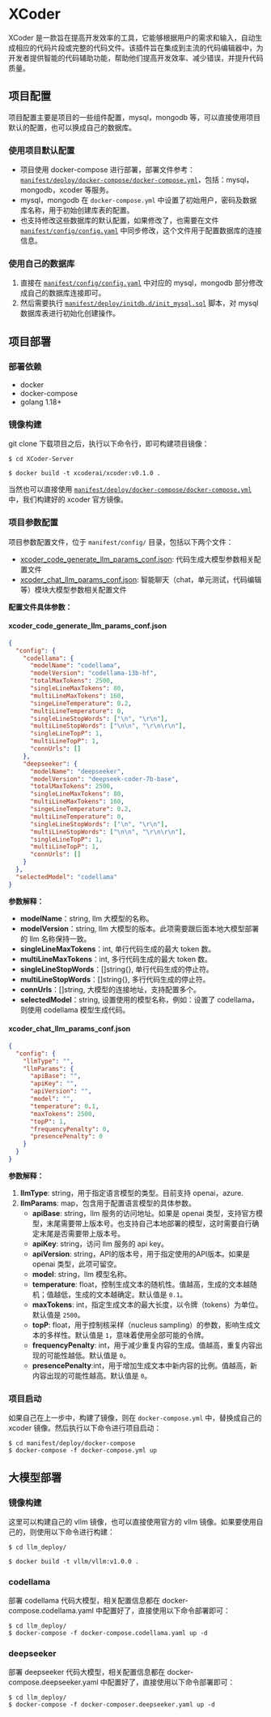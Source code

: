 # XCoder
XCoder 是一款旨在提高开发效率的工具，它能够根据用户的需求和输入，自动生成相应的代码片段或完整的代码文件。该插件旨在集成到主流的代码编辑器中，为开发者提供智能的代码辅助功能，帮助他们提高开发效率、减少错误，并提升代码质量。

## 项目配置
项目配置主要是项目的一些组件配置，mysql，mongodb 等，可以直接使用项目默认的配置，也可以换成自己的数据库。

### 使用项目默认配置
* 项目使用 docker-compose 进行部署，部署文件参考：[`manifest/deploy/docker-compose/docker-compose.yml`](../manifest/deploy/docker-compose/docker-compose.yml)，包括：mysql，mongodb，xcoder 等服务。    
* mysql，mongodb 在 `docker-compose.yml` 中设置了初始用户，密码及数据库名称，用于初始创建库表的配置。     
* 也支持修改这些数据库的默认配置，如果修改了，也需要在文件 [`manifest/config/config.yaml`](../manifest/config/config.yaml) 中同步修改，这个文件用于配置数据库的连接信息。  

### 使用自己的数据库
1. 直接在 [`manifest/config/config.yaml`](../manifest/config/config.yaml) 中对应的 mysql，mongodb 部分修改成自己的数据库连接即可。    
2. 然后需要执行 [`manifest/deploy/initdb.d/init_mysql.sql`](../manifest/deploy/initdb.d/init_mysql.sql) 脚本，对 mysql 数据库表进行初始化创建操作。    

## 项目部署
### 部署依赖
* docker
* docker-compose
* golang 1.18+

### 镜像构建
git clone 下载项目之后，执行以下命令行，即可构建项目镜像：
```shell
$ cd XCoder-Server

$ docker build -t xcoderai/xcoder:v0.1.0 .
```

当然也可以直接使用 [`manifest/deploy/docker-compose/docker-compose.yml`](../manifest/deploy/docker-compose/docker-compose.yml) 中，我们构建好的 xcoder 官方镜像。

### 项目参数配置
项目参数配置文件，位于 `manifest/config/` 目录，包括以下两个文件：
* [xcoder_code_generate_llm_params_conf.json](../manifest/config/xcoder_code_generate_llm_params_conf.json): 代码生成大模型参数相关配置文件
* [xcoder_chat_llm_params_conf.json](../manifest/config/xcoder_chat_llm_params_conf.json): 智能聊天（chat，单元测试，代码编辑等）模块大模型参数相关配置文件

**配置文件具体参数：**
#### xcoder_code_generate_llm_params_conf.json

```json
{
  "config": {
    "codellama": {
      "modelName": "codellama",
      "modelVersion": "codellama-13b-hf",
      "totalMaxTokens": 2500,
      "singleLineMaxTokens": 80,
      "multiLineMaxTokens": 160,
      "singeLineTemperature": 0.2,
      "multiLineTemperature": 0,
      "singleLineStopWords": ["\n", "\r\n"],
      "multiLineStopWords": ["\n\n", "\r\n\r\n"],
      "singleLineTopP": 1,
      "multiLineTopP": 1,
      "connUrls": []
    },
    "deepseeker": {
      "modelName": "deepseeker",
      "modelVersion": "deepseek-coder-7b-base",
      "totalMaxTokens": 2500,
      "singleLineMaxTokens": 80,
      "multiLineMaxTokens": 160,
      "singeLineTemperature": 0.2,
      "multiLineTemperature": 0,
      "singleLineStopWords": ["\n", "\r\n"],
      "multiLineStopWords": ["\n\n", "\r\n\r\n"],
      "singleLineTopP": 1,
      "multiLineTopP": 1,
      "connUrls": []
    }
  },
  "selectedModel": "codellama"
}
```
**参数解释：**
- **modelName**：string, llm 大模型的名称。
- **modelVersion**：string, llm 大模型的版本。此项需要跟后面本地大模型部署的 llm 名称保持一致。
- **singleLineMaxTokens**：int, 单行代码生成的最大 token 数。
- **multiLineMaxTokens**：int, 多行代码生成的最大 token 数。
- **singleLineStopWords**：[]string{}, 单行代码生成的停止符。
- **multiLineStopWords**：[]string{}, 多行代码生成的停止符。
- **connUrls**：[]string, 大模型的连接地址，支持配置多个。
- **selectedModel**：string, 设置使用的模型名称，例如：设置了 codellama，则使用 codellama 模型生成代码。

#### xcoder_chat_llm_params_conf.json

```json
{
  "config": {
    "llmType": "",
    "llmParams": {
      "apiBase": "",
      "apiKey": "",
      "apiVersion": "",
      "model": "",
      "temperature": 0.1,
      "maxTokens": 2500,
      "topP": 1,
      "frequencyPenalty": 0,
      "presencePenalty": 0
    }
  }
}
```
**参数解释：**
1. **llmType**: string，用于指定语言模型的类型。目前支持 openai，azure.
2. **llmParams**: map，包含用于配置语言模型的具体参数。
    - **apiBase**: string，llm 服务的访问地址。如果是 openai 类型，支持官方模型，末尾需要带上版本号。也支持自己本地部署的模型，这时需要自行确定末尾是否需要带上版本号。
    - **apiKey**: string，访问 llm 服务的 api key。
    - **apiVersion**: string，API的版本号，用于指定使用的API版本。如果是 openai 类型，此项可留空。
    - **model**: string，llm 模型名称。
    - **temperature**: float，控制生成文本的随机性。值越高，生成的文本越随机；值越低，生成的文本越确定。默认值是 `0.1`。
    - **maxTokens**: int，指定生成文本的最大长度，以令牌（tokens）为单位。默认值是 `2500`。
    - **topP**: float，用于控制核采样（nucleus sampling）的参数，影响生成文本的多样性。默认值是 `1`，意味着使用全部可能的令牌。
    - **frequencyPenalty**: int，用于减少重复内容的生成。值越高，重复内容出现的可能性越低。默认值是 `0`。
    - **presencePenalty**:int，用于增加生成文本中新内容的比例。值越高，新内容出现的可能性越高。默认值是 `0`。


### 项目启动
如果自己在上一步中，构建了镜像，则在 `docker-compose.yml` 中，替换成自己的 xcoder 镜像。然后执行以下命令进行项目启动：
```shell
$ cd manifest/deploy/docker-compose
$ docker-compose -f docker-compose.yml up
```


## 大模型部署
### 镜像构建
这里可以构建自己的 vllm 镜像，也可以直接使用官方的 vllm 镜像。如果要使用自己的，则使用以下命令进行构建：
```shell
$ cd llm_deploy/

$ docker build -t vllm/vllm:v1.0.0 .
```

### codellama
部署 codellama 代码大模型，相关配置信息都在 docker-compose.codellama.yaml 中配置好了，直接使用以下命令部署即可：
```shell
$ cd llm_deploy/
$ docker-compose -f docker-compose.codellama.yaml up -d
```

### deepseeker
部署 deepseeker 代码大模型，相关配置信息都在 docker-compose.deepseeker.yaml 中配置好了，直接使用以下命令部署即可：
```shell
$ cd llm_deploy/
$ docker-compose -f docker-composer.deepseeker.yaml up -d
```